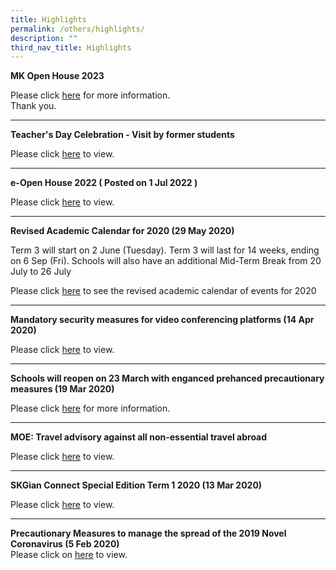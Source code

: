 ```yaml
---
title: Highlights
permalink: /others/highlights/
description: ""
third_nav_title: Highlights
---
```

<p><strong>MK Open House 2023</strong></p>
<p>Please click&nbsp;<a href="/others/highlights/mk-open-house-2023">here</a> for more information.<br />Thank you.</p>
<hr />
<p><strong>Teacher's Day Celebration - Visit by former students</p>
<p></strong>Please click&nbsp;<a href="/files/Teachers%20Day%20Celebration.pdf" target="_blank" rel="noopener">here</a>&nbsp;to view.</p>
<hr />
<p><strong>e-Open House 2022 ( Posted on 1 Jul 2022 )</strong></p>
<p>Please click&nbsp;<a href="/others/highlights/skgps-e-open-house-2022" target="_parent">here</a>&nbsp;to view.</p>
<hr />
<p><strong>Revised Academic Calendar for 2020 (29 May 2020)</strong></p>
<p>Term 3 will start on 2 June (Tuesday). Term 3 will last for 14 weeks, ending on 6 Sep (Fri). Schools will also have an additional Mid-Term Break from 20 July to 26 July</p>
<p>Please click&nbsp;<a href="/files/Revised%20Academic%20Calendar%20for%202020.pdf">here</a>&nbsp;to see the revised academic calendar of events for 2020</p>
<hr />
<p><strong>Mandatory security measures for video conferencing platforms (14 Apr 2020)</strong></p>
<p>Please click&nbsp;<a href="/others/highlights/mandatory-security-measures-for-video-conferencing-platforms-14-apr-2020">here</a>&nbsp;to view.</p>
<hr />
<p><strong>Schools will reopen on 23 March with enganced prehanced precautionary measures (19 Mar 2020)</strong></p>
<p>Please click&nbsp;<a href="/others/highlights/schools-will-reopen-on-23-march-with-enhanced-precautionary-measures-19-mar-2020">here</a> for more information.</p>
<hr />
<p><strong>MOE: Travel advisory against all non-essential travel abroad</strong></p>
<p>Please click&nbsp;<a href="/others/highlights/moe-travel-advisory-against-all-non-essential-travel-abroad">here</a> to view.</p>
<hr />
<p><strong>SKGian Connect Special Edition Term 1 2020 (13 Mar 2020)</strong></p>
<p>Please click&nbsp;<a href="/files/SKGian%20Connect%20Special%20Edition%20T1%20(Website).pdf" target="_blank" rel="noopener">here</a>&nbsp;to view.</p>
<hr />
<p><strong>Precautionary Measures to manage the spread of the 2019 Novel Coronavirus (5 Feb 2020)</strong><br />Please click on&nbsp;<a href="/files/Precautionary%20Measures%20to%20manage%20the%20spread%20of%20the%202019%20Novel%20Coronavirus%20(2019-nCoV).pdf" target="_blank" rel="noopener">here</a>&nbsp;to view.</p>